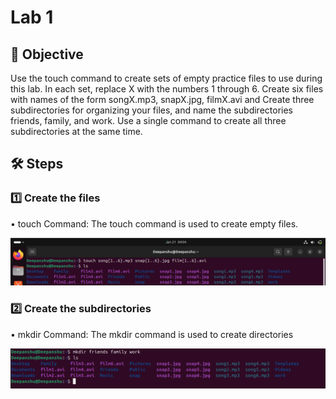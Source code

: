 # Lab 1

## 📌 Objective  
Use the touch command to create sets of empty practice files to use during this lab. In each set, replace X with the numbers 1 through 6. Create six files with names of the form songX.mp3, snapX.jpg, filmX.avi and Create three subdirectories for organizing your files, and name the subdirectories friends, family, and work. Use a single command to create all three subdirectories at the same time.

## 🛠️ Steps  

### 1️⃣ **Create the files**  
•	touch Command: The touch command is used to create empty files.

![image alt](https://github.com/deepanshusingla076/G18-Linux-administration-/blob/3469d7241f07b7a93d70b263b8cb23ddcdd0d03a/lab1-1.png)

### 2️⃣ **Create the subdirectories**  
•	mkdir Command: The mkdir command is used to create directories 

![image alt](https://github.com/deepanshusingla076/G18-Linux-administration-/blob/3469d7241f07b7a93d70b263b8cb23ddcdd0d03a/lab1-2.png)
